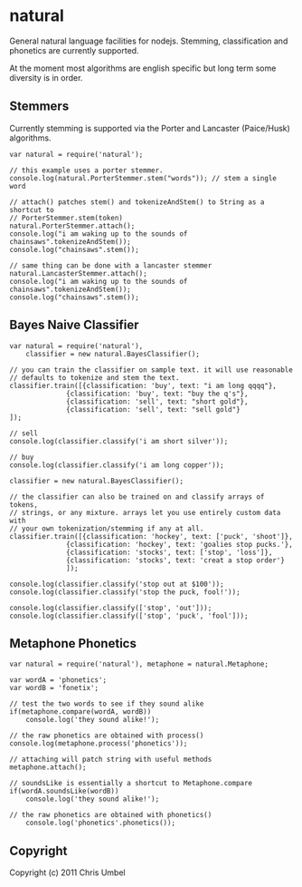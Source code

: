 natural
=======

General natural language facilities for nodejs. Stemming, classification and
phonetics are currently supported.

At the moment most algorithms are english specific but long term some diversity
is in order.

Stemmers
--------

Currently stemming is supported via the Porter and Lancaster (Paice/Husk)
algorithms.

    var natural = require('natural');
    
    // this example uses a porter stemmer.
    console.log(natural.PorterStemmer.stem("words")); // stem a single word
    
    // attach() patches stem() and tokenizeAndStem() to String as a shortcut to 
    // PorterStemmer.stem(token)
    natural.PorterStemmer.attach();
    console.log("i am waking up to the sounds of chainsaws".tokenizeAndStem());
    console.log("chainsaws".stem());

    // same thing can be done with a lancaster stemmer
    natural.LancasterStemmer.attach();
    console.log("i am waking up to the sounds of chainsaws".tokenizeAndStem());
    console.log("chainsaws".stem());


Bayes Naive Classifier
----------------------

    var natural = require('natural'), 
    	classifier = new natural.BayesClassifier();

    // you can train the classifier on sample text. it will use reasonable
    // defaults to tokenize and stem the text.
    classifier.train([{classification: 'buy', text: "i am long qqqq"},
                  {classification: 'buy', text: "buy the q's"},
                  {classification: 'sell', text: "short gold"},
                  {classification: 'sell', text: "sell gold"}
    ]);

    // sell
    console.log(classifier.classify('i am short silver'));

    // buy
    console.log(classifier.classify('i am long copper'));

    classifier = new natural.BayesClassifier();

    // the classifier can also be trained on and classify arrays of tokens,
    // strings, or any mixture. arrays let you use entirely custom data with 
    // your own tokenization/stemming if any at all.
    classifier.train([{classification: 'hockey', text: ['puck', 'shoot']},
                  {classification: 'hockey', text: 'goalies stop pucks.'},
                  {classification: 'stocks', text: ['stop', 'loss']},
                  {classification: 'stocks', text: 'creat a stop order'}
                  ]);

    console.log(classifier.classify('stop out at $100'));
    console.log(classifier.classify('stop the puck, fool!'));
    
    console.log(classifier.classify(['stop', 'out']));
    console.log(classifier.classify(['stop', 'puck', 'fool']));    

Metaphone Phonetics
-------------------

    var natural = require('natural'), metaphone = natural.Metaphone;

    var wordA = 'phonetics';
    var wordB = 'fonetix';

    // test the two words to see if they sound alike
    if(metaphone.compare(wordA, wordB))
        console.log('they sound alike!');
        
    // the raw phonetics are obtained with process()
    console.log(metaphone.process('phonetics'));

    // attaching will patch string with useful methods
    metaphone.attach();

    // soundsLike is essentially a shortcut to Metaphone.compare
    if(wordA.soundsLike(wordB))
        console.log('they sound alike!');
        
    // the raw phonetics are obtained with phonetics()
        console.log('phonetics'.phonetics());   

Copyright
---------

Copyright (c) 2011 Chris Umbel
